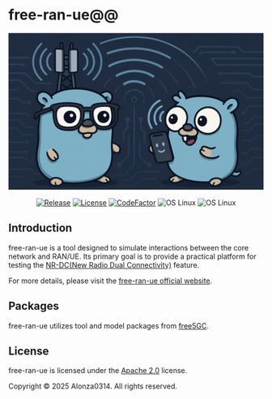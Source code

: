 # free-ran-ue@@

![free-ran-ue](/doc/image/free-ran-ue.jpg)

<p align="center">
<a href="https://github.com/Alonza0314/free-ran-ue/releases"><img src="https://img.shields.io/github/v/release/Alonza0314/free-ran-ue?color=orange" alt="Release"/></a>
<a href="https://github.com/Alonza0314/free-ran-ue/blob/main/LICENSE"><img src="https://img.shields.io/github/license/Alonza0314/free-ran-ue?color=blue" alt="License"/></a>
<a href="https://www.codefactor.io/repository/github/Alonza0314/free-ran-ue"><img src="https://www.codefactor.io/repository/github/Alonza0314/free-ran-ue/badge" alt="CodeFactor"/></a>
<img src="https://img.shields.io/badge/control%20plane-functional-green" alt="OS Linux"/>  
<img src="https://img.shields.io/badge/data%20plane-functional-green" alt="OS Linux"/>
</p>

## Introduction

free-ran-ue is a tool designed to simulate interactions between the core network and RAN/UE. Its primary goal is to provide a practical platform for testing the [NR-DC(New Radio Dual Connectivity)](https://free5gc.org/blog/20250219/20250219/) feature.

For more details, please visit the [free-ran-ue official website](https://alonza0314.github.io/free-ran-ue/).

## Packages

free-ran-ue utilizes tool and model packages from [free5GC](https://github.com/free5gc).

## License

free-ran-ue is licensed under the [Apache 2.0](LICENSE) license.

Copyright © 2025 Alonza0314. All rights reserved.
